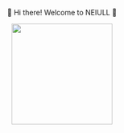 <div align="center">
  <p>👋 Hi there! Welcome to NEIULL 👋</p>
  <img src="https://octodex.github.com/images/stormtroopocat.jpg" height="200px"/>
</div>

